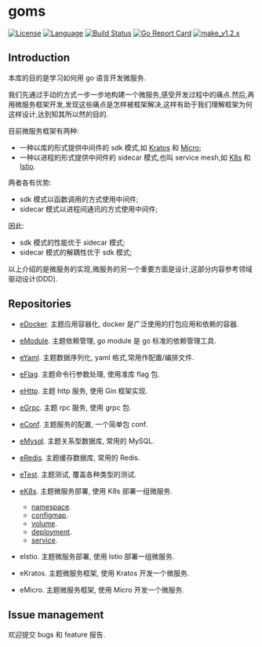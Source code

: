 # goms  

[![License](http://img.shields.io/badge/license-mit-blue.svg?style=flat-square)](https://raw.githubusercontent.com/labstack/echo/master/LICENSE) [![Language](https://img.shields.io/badge/language-go-blue.svg)](https://golang.org/) [![Build Status](http://img.shields.io/travis/fuwensun/goms.svg?style=flat-square)](https://travis-ci.org/fuwensun/goms) [![Go Report Card](https://goreportcard.com/badge/github.com/fuwensun/goms)](https://goreportcard.com/report/github.com/fuwensun/goms) [![make_v1.2.x](https://github.com/fuwensun/goms/workflows/make_v1.2.x/badge.svg)](https://github.com/fuwensun/goms/actions?query=workflow%3Amake_v1.2.x)



## Introduction

本库的目的是学习如何用 go 语言开发微服务.

我们先通过手动的方式一步一步地构建一个微服务,感受开发过程中的痛点.然后,再用微服务框架开发,发现这些痛点是怎样被框架解决,这样有助于我们理解框架为何这样设计,达到知其所以然的目的.

目前微服务框架有两种:
- 一种以库的形式提供中间件的 sdk 模式,如 [Kratos][15] 和 [Micro][16];
- 一种以进程的形式提供中间件的 sidecar 模式,也叫 service mesh,如 [K8s][17] 和 [Istio][18].

两者各有优势:
- sdk 模式以函数调用的方式使用中间件;
- sidecar 模式以进程间通讯的方式使用中间件;

因此:
- sdk 模式的性能优于 sidecar 模式;
- sidecar 模式的解耦性优于 sdk 模式;

以上介绍的是微服务的实现,微服务的另一个重要方面是设计,这部分内容参考领域驱动设计(DDD).

## Repositories

- [eDocker][22].  主题应用容器化, docker 是广泛使用的打包应用和依赖的容器.

- [eModule][21].  主题依赖管理, go module 是 go 标准的依赖管理工具.

- [eYaml][23].  主题数据序列化, yaml 格式,常用作配置/编排文件.

- [eFlag][24].  主题命令行参数处理, 使用准库 flag 包.

- [eHttp][25].  主题 http 服务, 使用 Gin 框架实现.

- [eGrpc][26].  主题 rpc 服务, 使用 grpc 包.

- [eConf][27].  主题服务的配置, 一个简单包 conf.

- [eMysql][28].  主题关系型数据库, 常用的 MySQL.

- [eRedis][29].  主题缓存数据库, 常用的 Redis.

- [eTest][30].  主题测试, 覆盖各种类型的测试.

- [eK8s][31].  主题微服务部署, 使用 K8s 部署一组微服务.

    - [namespace][311].
    - [configmap][312].
    - [volume][313].
    - [deployment][314].
    - [service][315].

- eIstio.  主题微服务部署, 使用 Istio 部署一组微服务.

- eKratos.  主题微服务框架, 使用 Kratos 开发一个微服务.

- eMicro.  主题微服务框架, 使用 Micro 开发一个微服务.

## Issue management

欢迎提交 bugs 和 feature 报告.

[15]:https://github.com/bilibili/kratos
[16]:https://github.com/micro/micro
[17]:https://github.com/kubernetes/kubernetes
[18]:https://github.com/istio/istio

[21]:https://github.com/fuwensun/goms/tree/release-v1.2.0/eModule
[22]:https://github.com/fuwensun/goms/tree/release-v1.2.0/eDocker
[23]:https://github.com/fuwensun/goms/tree/release-v1.2.0/eYaml
[24]:https://github.com/fuwensun/goms/tree/release-v1.2.0/eFlag
[25]:https://github.com/fuwensun/goms/tree/release-v1.2.0/eHttp
[26]:https://github.com/fuwensun/goms/tree/release-v1.2.0/eGrpc
[27]:https://github.com/fuwensun/goms/tree/release-v1.2.0/eConf
[28]:https://github.com/fuwensun/goms/tree/release-v1.2.0/eMysql
[29]:https://github.com/fuwensun/goms/tree/release-v1.2.0/eRedis
[30]:https://github.com/fuwensun/goms/tree/release-v1.2.0/eTest
[31]:https://github.com/fuwensun/goms/tree/release-v1.2.0/eK8s


[311]:https://github.com/fuwensun/goms/tree/release-v1.2.0/eK8s/namespace
[312]:https://github.com/fuwensun/goms/tree/release-v1.2.0/eK8s/configmap
[313]:https://github.com/fuwensun/goms/tree/release-v1.2.0/eK8s/volume
[314]:https://github.com/fuwensun/goms/tree/release-v1.2.0/eK8s/deployment
[315]:https://github.com/fuwensun/goms/tree/release-v1.2.0/eK8s/service